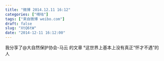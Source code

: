 ```yaml
---
title: "微博 2014.12.11 16:12"
categories: ["嘀咕"]
tags: ["来自微博 weibo.com"]
draft: false
slug: "XtQ6tW"
date: "2014-12-11 16:12:00"
---
```


<p>我分享了@大自然保护协会-马云 的文章 °这世界上基本上没有真正“怀才不遇”的人 ​​​​</p>
